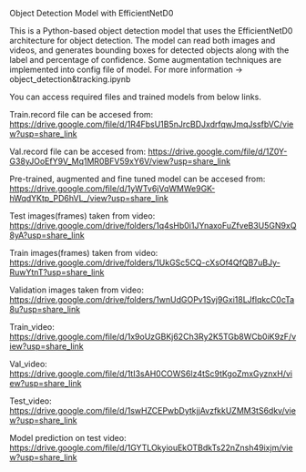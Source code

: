 Object Detection Model with EfficientNetD0

This is a Python-based object detection model that uses the EfficientNetD0 architecture for object detection. 
The model can read both images and videos, and generates bounding boxes for detected objects along with the label and percentage of confidence.
Some augmentation techniques are implemented into config file of model. For more information -> object_detection&tracking.ipynb

You can access required files and trained models from below links.

Train.record file can be accesed from: https://drive.google.com/file/d/1R4FbsU1B5nJrcBDJxdrfqwJmqJssfbVC/view?usp=share_link

Val.record file can be accesed from: https://drive.google.com/file/d/1Z0Y-G38yJOoEfY9V_Mq1MR0BFV59xY6V/view?usp=share_link

Pre-trained, augmented and fine tuned model can be accesed from: https://drive.google.com/file/d/1yWTv6jVqWMWe9GK-hWqdYKtp_PD6hVL_/view?usp=share_link

Test images(frames) taken from video: https://drive.google.com/drive/folders/1q4sHb0i1JYnaxoFuZfveB3U5GN9xQ8yA?usp=share_link

Train images(frames) taken from video: https://drive.google.com/drive/folders/1UkGSc5CQ-cXsOf4QfQB7uBJy-RuwYtnT?usp=share_link

Validation images taken from video: https://drive.google.com/drive/folders/1wnUdGOPv1Svj9Gxi18LJflqkcC0cTa8u?usp=share_link

Train_video: https://drive.google.com/file/d/1x9oUzGBKj62Ch3Ry2K5TGb8WCb0iK9zF/view?usp=share_link

Val_video: https://drive.google.com/file/d/1tI3sAH0COWS6lz4tSc9tKgoZmxGyznxH/view?usp=share_link

Test_video: https://drive.google.com/file/d/1swHZCEPwbDytkjjAvzfkkUZMM3tS6dkv/view?usp=share_link

Model prediction on test video: https://drive.google.com/file/d/1GYTLOkyiouEkOTBdkTs22nZnsh49ixjm/view?usp=share_link



